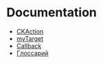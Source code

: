 # Documentation
* [CKAction](/CKAction)
* [myTarget](/Documentation/myTarget.md)
* [Callback](/Documentation/Callback/Callback_v11.md)
* [Глоссарий](/Documentation/glossary/glossary_ru.md)
